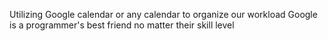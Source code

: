 Utilizing Google calendar or any calendar to organize our workload
Google is a programmer's best friend no matter their skill level

